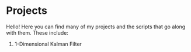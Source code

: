 # Projects
Hello! Here you can find many of my projects and the scripts that go along with them. These include:

1. 1-Dimensional Kalman Filter
